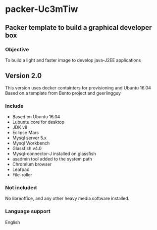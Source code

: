 # packer-Uc3mTiw

## Packer template to build a graphical developer box

### Objective

To build a light and faster image to develop java-J2EE applications

## Version 2.0

This version uses docker containters for provisioning and Ubuntu 16.04
Based on a template from Bento project and geerlingguy

### Include

- Based on Ubuntu 16.04
- Lubuntu core for desktop
- JDK v8
- Eclipse Mars
- Mysql server 5.x
- Mysql Workbench
- Glassfish v4.0
- Mysql-connector-J installed on glassfish
- asadmin tool added to the system path
- Chromium browser
- Leafpad
- File-roller

### Not included

No libreoffice, and any other heavy media software installed.

### Language support

English


